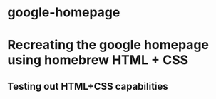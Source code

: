 # google-homepage
<h1>Recreating the google homepage using homebrew HTML + CSS</h1>

<h2>Testing out HTML+CSS capabilities</h2>
